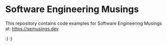 # Software Engineering Musings

This repository contains code examples for Software Engineering Musings at: https://semusings.dev

:) :)
